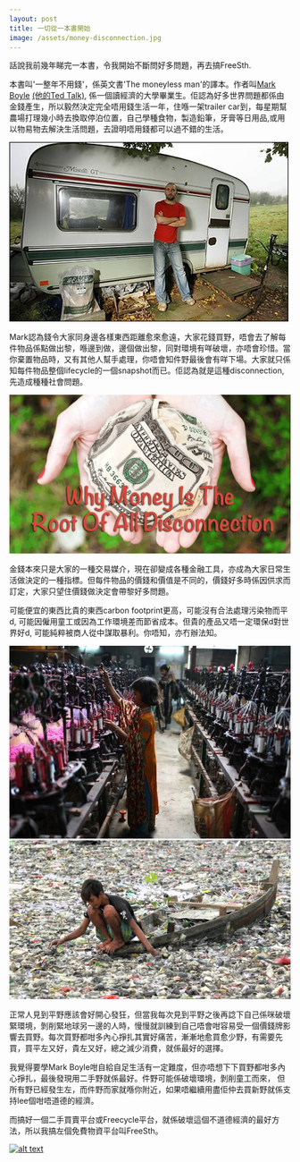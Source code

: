 ```yaml
---
layout: post
title: 一切從一本書開始
image: /assets/money-disconnection.jpg
---
```

話說我前幾年睇完一本書，令我開始不斷問好多問題，再去搞FreeSth.

本書叫'一整年不用錢'，係英文書'The moneyless man'的譯本。作者叫[Mark Boyle](http://www.moneylessmanifesto.org/) [(他的Ted Talk)](http://tedxtalks.ted.com/video/TEDxOPorto-Mark-Boyle-The-Money), 係一個讀經濟的大學畢業生。佢認為好多世界問題都係由金錢產生，所以毅然決定完全唔用錢生活一年，住喺一架trailer car到，每星期幫農場打理幾小時去換取停泊位置，自己學種食物，製造鉛筆，牙膏等日用品,或用以物易物去解決生活問題，去證明唔用錢都可以過不錯的生活。

![alt text](/assets/mark-trailer.png "Mark's Trailer")

Mark認為錢令大家同身邊各樣東西距離愈來愈遠，大家花錢買野，唔會去了解每件物品係點做出黎，喺邊到做，邊個做出黎，同對環境有咩破壞，亦唔會珍惜。當你棄置物品時，又有其他人幫手處理，你唔會知件野最後會有咩下場。大家就只係知每件物品整個lifecycle的一個snapshot而已。佢認為就是這種disconnection, 先造成種種社會問題。

![alt text](/assets/money-disconnection.jpg "Disconnection")

金錢本來只是大家的一種交易媒介，現在卻變成各種金融工具，亦成為大家日常生活做決定的一種指標。但每件物品的價錢和價值是不同的，價錢好多時係因供求而訂定，大家只望住價錢做決定會帶黎好多問題。

可能便宜的東西比貴的東西carbon footprint更高，可能沒有合法處理污染物而平d, 可能因僱用童工或因為工作環境差而節省成本。但貴的產品又唔一定環保d對世界好d, 可能純粹被商人從中謀取暴利。你唔知，亦冇辦法知。

![alt text](/assets/sweatshop.jpg "Sweatshop")
![alt text](/assets/pollution.jpg "Environmental pollution")

正常人見到平野應該會好開心發狂，但當我每次見到平野之後再諗下自己係咪破壞緊環境，剝削緊地球另一邊的人時，慢慢就訓練到自己唔會咁容易受一個價錢牌影響去買野。每次買野都咁多內心掙扎其實好痛苦，漸漸地愈買愈少野，有需要先買，買平左又好，貴左又好，總之減少消費，就係最好的選擇。

我覺得要學Mark Boyle咁自給自足生活有一定難度，但亦唔想下下買野都咁多內心掙扎，最後發現用二手野就係最好。件野可能係破壞環境，剝削童工而來，
但所有野已經發生左，而件野而家就喺你附近，如果唔繼續用盡佢仲去買新野就係支持lee個咁唔道德的經濟。

而搞好一個二手買賣平台或Freecycle平台，就係破壞這個不道德經濟的最好方法，所以我搞左個免費物資平台叫FreeSth。

<a href="https://www.freesth.com">![alt text](http://www.freesth.com/images/ogfreesth.png "FreeSth")</a>
